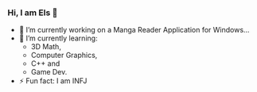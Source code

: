 ### Hi, I am Els 👋

<!--
**i-am-Els/i-am-Els** is a ✨ _special_ ✨ repository because its `README.md` (this file) appears on your GitHub profile.

Here are some ideas to get you started:
-->
 * 🔭 I’m currently working on a Manga Reader Application for Windows... 
 * 🌱 I’m currently learning:
    * 3D Math, 
    * Computer Graphics, 
    * C++ and 
    * Game Dev.
 * ⚡ Fun fact: I am INFJ
<!--
- 👯 I’m looking to collaborate on ...
- 🤔 I’m looking for help with ...
- 💬 Ask me about ...
- 📫 How to reach me: ...
- 😄 Pronouns: ...
- ⚡ Fun fact: ...
-->
